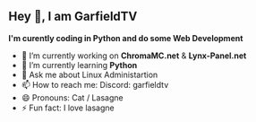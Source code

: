 Hey 👋, I am GarfieldTV
------------------------
**I'm curently coding in Python and do some Web Development**

- 🔭 I’m currently working on **ChromaMC.net** & **Lynx-Panel.net**
- 🌱 I’m currently learning **Python**
- 💬 Ask me about Linux Administartion 
- 📫 How to reach me: Discord: garfieldtv
- 😄 Pronouns: Cat / Lasagne
- ⚡ Fun fact: I love lasagne

